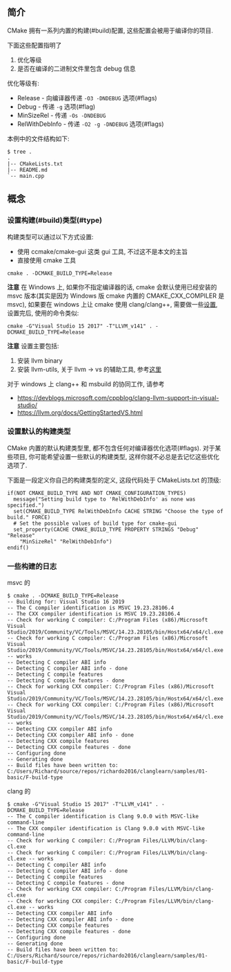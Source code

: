 ## 简介

CMake 拥有一系列内置的构建(#build)配置, 这些配置会被用于编译你的项目. 

下面这些配置指明了
1. 优化等级
2. 是否在编译的二进制文件里包含 debug 信息

优化等级有:

- Release - 向编译器传递 `-O3 -DNDEBUG` 选项(#flags)
- Debug - 传递 `-g` 选项(#flag)
- MinSizeRel - 传递 `-Os -DNDEBUG`
- RelWithDebInfo - 传递 `-O2 -g -DNDEBUG` 选项(#flags)

本例中的文件结构如下:

```shell
$ tree .
.
|-- CMakeLists.txt
|-- README.md
`-- main.cpp
```

## 概念

### 设置构建(#build)类型(#type)

构建类型可以通过以下方式设置:

- 使用 ccmake/cmake-gui 这类 gui 工具, 不过这不是本文的主旨
- 直接使用 cmake 工具
```shell
cmake . -DCMAKE_BUILD_TYPE=Release
```

**注意** 在 Windows 上, 如果你不指定编译器的话, cmake 会默认使用已经安装的 msvc 版本(其实是因为 Windows 版 cmake 内置的 CMAKE_CXX_COMPILER 是 msvc), 如果要在 windows 上让 cmake 使用 clang/clang++, 需要做一些[设置](https://stackoverflow.com/questions/38171878/how-do-i-tell-cmake-to-use-clang-on-windows), 设置完后, 使用的命令类似:

```shell
cmake -G"Visual Studio 15 2017" -T"LLVM_v141" . -DCMAKE_BUILD_TYPE=Release
```

**注意** 设置主要包括:
1. 安装 llvm binary
1. 安装 llvm-utils, 关于 llvm -> vs 的辅助工具, 参考[这里](https://github.com/zufuliu/llvm-utils)

对于 windows 上 clang++ 和 msbuild 的协同工作, 请参考

- https://devblogs.microsoft.com/cppblog/clang-llvm-support-in-visual-studio/
- https://llvm.org/docs/GettingStartedVS.html

### 设置默认的构建类型

CMake 内置的默认构建类型里, 都不包含任何对编译器优化选项(#flags). 对于某些项目, 你可能希望设置一些默认的构建类型, 这样你就不必总是去记忆这些优化选项了.

下面是一段定义你自己的构建类型的定义, 这段代码处于 CMakeLists.txt 的顶级:

```CMakeLists
if(NOT CMAKE_BUILD_TYPE AND NOT CMAKE_CONFIGURATION_TYPES)
  message("Setting build type to 'RelWithDebInfo' as none was specified.")
  set(CMAKE_BUILD_TYPE RelWithDebInfo CACHE STRING "Choose the type of build." FORCE)
  # Set the possible values of build type for cmake-gui
  set_property(CACHE CMAKE_BUILD_TYPE PROPERTY STRINGS "Debug" "Release"
    "MinSizeRel" "RelWithDebInfo")
endif()
```

### 一些构建的日志

msvc 的

```shell
$ cmake . -DCMAKE_BUILD_TYPE=Release
-- Building for: Visual Studio 16 2019
-- The C compiler identification is MSVC 19.23.28106.4
-- The CXX compiler identification is MSVC 19.23.28106.4
-- Check for working C compiler: C:/Program Files (x86)/Microsoft Visual Studio/2019/Community/VC/Tools/MSVC/14.23.28105/bin/Hostx64/x64/cl.exe
-- Check for working C compiler: C:/Program Files (x86)/Microsoft Visual Studio/2019/Community/VC/Tools/MSVC/14.23.28105/bin/Hostx64/x64/cl.exe -- works
-- Detecting C compiler ABI info
-- Detecting C compiler ABI info - done
-- Detecting C compile features
-- Detecting C compile features - done
-- Check for working CXX compiler: C:/Program Files (x86)/Microsoft Visual Studio/2019/Community/VC/Tools/MSVC/14.23.28105/bin/Hostx64/x64/cl.exe
-- Check for working CXX compiler: C:/Program Files (x86)/Microsoft Visual Studio/2019/Community/VC/Tools/MSVC/14.23.28105/bin/Hostx64/x64/cl.exe -- works
-- Detecting CXX compiler ABI info
-- Detecting CXX compiler ABI info - done
-- Detecting CXX compile features
-- Detecting CXX compile features - done
-- Configuring done
-- Generating done
-- Build files have been written to: C:/Users/Richard/source/repos/richardo2016/clanglearn/samples/01-basic/F-build-type
```

clang 的
```
$ cmake -G"Visual Studio 15 2017" -T"LLVM_v141" . -DCMAKE_BUILD_TYPE=Release
-- The C compiler identification is Clang 9.0.0 with MSVC-like command-line
-- The CXX compiler identification is Clang 9.0.0 with MSVC-like command-line
-- Check for working C compiler: C:/Program Files/LLVM/bin/clang-cl.exe
-- Check for working C compiler: C:/Program Files/LLVM/bin/clang-cl.exe -- works
-- Detecting C compiler ABI info
-- Detecting C compiler ABI info - done
-- Detecting C compile features
-- Detecting C compile features - done
-- Check for working CXX compiler: C:/Program Files/LLVM/bin/clang-cl.exe
-- Check for working CXX compiler: C:/Program Files/LLVM/bin/clang-cl.exe -- works
-- Detecting CXX compiler ABI info
-- Detecting CXX compiler ABI info - done
-- Detecting CXX compile features
-- Detecting CXX compile features - done
-- Configuring done
-- Generating done
-- Build files have been written to: C:/Users/Richard/source/repos/richardo2016/clanglearn/samples/01-basic/F-build-type
```